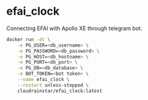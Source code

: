 # efai_clock
Connecting EFAI with Apollo XE through telegram bot.

```bash
docker run -dt \
    -e PG_USER=<db_username> \
    -e PG_PASSWORD=<db_password> \
    -e PG_HOST=<db_hostname> \
    -e PG_PORT=<db_port> \
    -e PG_DB=<db_database> \
    -e BOT_TOKEN=<bot token> \
    --name efai_clock \
    --restart unless-stopped \
    cloudrainstar/efai_clock:latest
```